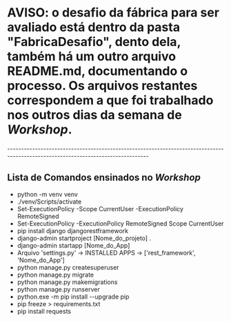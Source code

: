<h1><b>AVISO:</b> o desafio da fábrica para ser avaliado está dentro da pasta "FabricaDesafio", dento dela, também há um outro arquivo README.md, documentando o processo. Os arquivos restantes correspondem a que foi trabalhado nos outros dias da semana de <i>Workshop</i>.</h1>
 ---------------------------------------------------------------------------------------------------------------------------------
<h2>Lista de Comandos ensinados no <i>Workshop</i></h2>
<ul>
  <li>python -m venv venv </li>
  <li>./venv/Scripts/activate</li>
  <li>Set-ExecutionPolicy -Scope CurrentUser -ExecutionPolicy RemoteSigned</li>
  <li>Set-ExecutionPolicy -ExecutionPolicy RemoteSigned Scope CurrentUser</li>
  <li>pip install django djangorestframework </li>
  <li>django-admin startproject [Nome_do_projeto] .</li>
  <li>django-admin startapp [Nome_do_App]</li>
  <li>Arquivo 'settings.py' -> INSTALLED APPS -> ['rest_framework', 'Nome_do_App']</li>
  <li>python manage.py createsuperuser</li>
  <li>python manage.py migrate</li>
  <li>python manage.py makemigrations</li>
  <li>python manage.py runserver</li>
  <li>python.exe -m pip install --upgrade pip</li>
  <li>pip freeze > requirements.txt</li>
  <li>pip install requests</li>
</ul>
